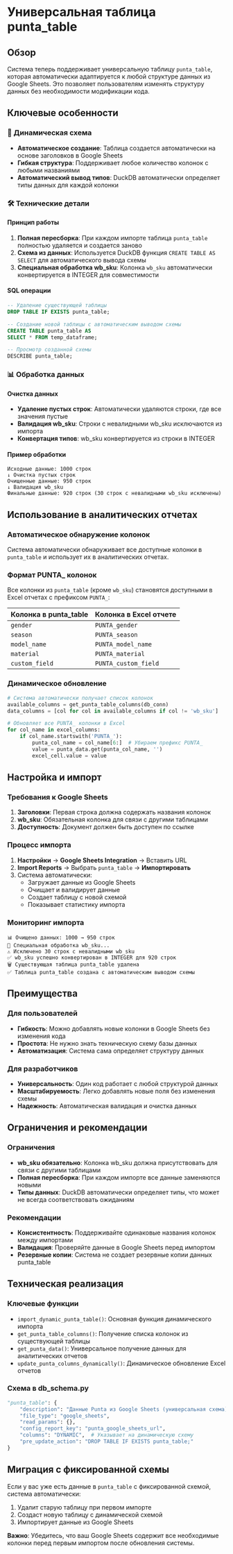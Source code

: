 # Универсальная таблица punta_table

## Обзор

Система теперь поддерживает универсальную таблицу `punta_table`, которая автоматически адаптируется к любой структуре данных из Google Sheets. Это позволяет пользователям изменять структуру данных без необходимости модификации кода.

## Ключевые особенности

### 🔄 Динамическая схема
- **Автоматическое создание**: Таблица создается автоматически на основе заголовков в Google Sheets
- **Гибкая структура**: Поддерживает любое количество колонок с любыми названиями
- **Автоматический вывод типов**: DuckDB автоматически определяет типы данных для каждой колонки

### 🛠️ Технические детали

#### Принцип работы
1. **Полная пересборка**: При каждом импорте таблица `punta_table` полностью удаляется и создается заново
2. **Схема из данных**: Используется DuckDB функция `CREATE TABLE AS SELECT` для автоматического вывода схемы
3. **Специальная обработка wb_sku**: Колонка `wb_sku` автоматически конвертируется в INTEGER для совместимости

#### SQL операции
```sql
-- Удаление существующей таблицы
DROP TABLE IF EXISTS punta_table;

-- Создание новой таблицы с автоматическим выводом схемы
CREATE TABLE punta_table AS 
SELECT * FROM temp_dataframe;

-- Просмотр созданной схемы
DESCRIBE punta_table;
```

### 📊 Обработка данных

#### Очистка данных
- **Удаление пустых строк**: Автоматически удаляются строки, где все значения пустые
- **Валидация wb_sku**: Строки с невалидными wb_sku исключаются из импорта
- **Конвертация типов**: wb_sku конвертируется из строки в INTEGER

#### Пример обработки
```
Исходные данные: 1000 строк
↓ Очистка пустых строк
Очищенные данные: 950 строк
↓ Валидация wb_sku
Финальные данные: 920 строк (30 строк с невалидными wb_sku исключены)
```

## Использование в аналитических отчетах

### Автоматическое обнаружение колонок
Система автоматически обнаруживает все доступные колонки в `punta_table` и использует их в аналитических отчетах.

### Формат PUNTA_ колонок
Все колонки из `punta_table` (кроме `wb_sku`) становятся доступными в Excel отчетах с префиксом `PUNTA_`:

| Колонка в punta_table | Колонка в Excel отчете |
|----------------------|------------------------|
| `gender`             | `PUNTA_gender`         |
| `season`             | `PUNTA_season`         |
| `model_name`         | `PUNTA_model_name`     |
| `material`           | `PUNTA_material`       |
| `custom_field`       | `PUNTA_custom_field`   |

### Динамическое обновление
```python
# Система автоматически получает список колонок
available_columns = get_punta_table_columns(db_conn)
data_columns = [col for col in available_columns if col != 'wb_sku']

# Обновляет все PUNTA_ колонки в Excel
for col_name in excel_columns:
    if col_name.startswith('PUNTA_'):
        punta_col_name = col_name[6:]  # Убираем префикс PUNTA_
        value = punta_data.get(punta_col_name, '')
        excel_cell.value = value
```

## Настройка и импорт

### Требования к Google Sheets
1. **Заголовки**: Первая строка должна содержать названия колонок
2. **wb_sku**: Обязательная колонка для связи с другими таблицами
3. **Доступность**: Документ должен быть доступен по ссылке

### Процесс импорта
1. **Настройки** → **Google Sheets Integration** → Вставить URL
2. **Import Reports** → Выбрать `punta_table` → **Импортировать**
3. Система автоматически:
   - Загружает данные из Google Sheets
   - Очищает и валидирует данные
   - Создает таблицу с новой схемой
   - Показывает статистику импорта

### Мониторинг импорта
```
📊 Очищено данных: 1000 → 950 строк
🔄 Специальная обработка wb_sku...
⚠️ Исключено 30 строк с невалидными wb_sku
✅ wb_sku успешно конвертирован в INTEGER для 920 строк
🗑️ Существующая таблица punta_table удалена
✅ Таблица punta_table создана с автоматическим выводом схемы
```

## Преимущества

### Для пользователей
- **Гибкость**: Можно добавлять новые колонки в Google Sheets без изменения кода
- **Простота**: Не нужно знать техническую схему базы данных
- **Автоматизация**: Система сама определяет структуру данных

### Для разработчиков
- **Универсальность**: Один код работает с любой структурой данных
- **Масштабируемость**: Легко добавлять новые поля без изменения схемы
- **Надежность**: Автоматическая валидация и очистка данных

## Ограничения и рекомендации

### Ограничения
- **wb_sku обязательно**: Колонка wb_sku должна присутствовать для связи с другими таблицами
- **Полная пересборка**: При каждом импорте все данные заменяются новыми
- **Типы данных**: DuckDB автоматически определяет типы, что может не всегда соответствовать ожиданиям

### Рекомендации
- **Консистентность**: Поддерживайте одинаковые названия колонок между импортами
- **Валидация**: Проверяйте данные в Google Sheets перед импортом
- **Резервные копии**: Система не создает резервные копии данных punta_table

## Техническая реализация

### Ключевые функции
- `import_dynamic_punta_table()`: Основная функция динамического импорта
- `get_punta_table_columns()`: Получение списка колонок из существующей таблицы
- `get_punta_data()`: Универсальное получение данных для аналитических отчетов
- `update_punta_columns_dynamically()`: Динамическое обновление Excel отчетов

### Схема в db_schema.py
```python
"punta_table": {
    "description": "Данные Punta из Google Sheets (универсальная схема)",
    "file_type": "google_sheets",
    "read_params": {},
    "config_report_key": "punta_google_sheets_url",
    "columns": "DYNAMIC",  # Указывает на динамическую схему
    "pre_update_action": "DROP TABLE IF EXISTS punta_table;"
}
```

## Миграция с фиксированной схемы

Если у вас уже есть данные в `punta_table` с фиксированной схемой, система автоматически:
1. Удалит старую таблицу при первом импорте
2. Создаст новую таблицу с динамической схемой
3. Импортирует данные из Google Sheets

**Важно**: Убедитесь, что ваш Google Sheets содержит все необходимые колонки перед первым импортом после обновления системы. 